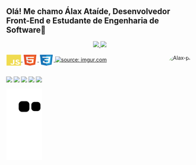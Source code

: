 ## Olá! Me chamo Álax Ataíde, Desenvolvedor Front-End e Estudante de Engenharia de Software👋

<div align="center">
  <a href="https://github.com/AlaxAtaide">
  <img width="49.5%" src="https://github-readme-stats.vercel.app/api?username=AlaxAtaide&show_icons=true&theme=dark&include_all_commits=true&count_private=true"/>
  <img width="41.5%" src="https://github-readme-stats.vercel.app/api/top-langs/?username=AlaxAtaide&layout=compact&langs_count=7&theme=dark"/>
</div>
<div style="display: inline_block"><br>
  <img align="center" alt="Alax-Js" height="30" width="40" src="https://raw.githubusercontent.com/devicons/devicon/master/icons/javascript/javascript-plain.svg">
  <img align="center" alt="Alax-HTML" height="30" width="40" src="https://raw.githubusercontent.com/devicons/devicon/master/icons/html5/html5-original.svg">
  <img align="center" alt="Alax-CSS" height="30" width="40" src="https://raw.githubusercontent.com/devicons/devicon/master/icons/css3/css3-original.svg">
  <img align="right" alt="Alax-pic" height="150" style="border-radius:50px;" 
 <a href="https://imgur.com/An6xJ79"><img src="https://i.imgur.com/An6xJ79.gif" title="source: imgur.com" /></a>
</div>
  
  ##
 
<div> 
  <a href="https://twitter.com/Deforceh" target="_blank"><img src="https://img.shields.io/badge/Twitter-1DA1F2?style=for-the-badge&logo=twitter&logoColor=white" target="_blank"></a>
  <a href="https://www.instagram.com/Deforcehh/" target="_blank"><img src="https://img.shields.io/badge/-Instagram-%23E4405F?style=for-the-badge&logo=instagram&logoColor=white" target="_blank"></a>
  <a href = "mailto:alaxasb@gmail.com"><img src="https://img.shields.io/badge/-Gmail-%23333?style=for-the-badge&logo=gmail&logoColor=white" target="_blank"></a>
  <a href="https://www.linkedin.com/in/alaxataide/" target="_blank"><img src="https://img.shields.io/badge/-LinkedIn-%230077B5?style=for-the-badge&logo=linkedin&logoColor=white" target="_blank"></a> 
  <a href="https://www.behance.net/lax2" target="_blank"><img src="https://img.shields.io/badge/-Behance-blue?style=for-the-badge&logo=behance&logoColor=white" target="_blank"></a>
  
  ![Snake animation](https://github.com/AlaxAtaide/AlaxAtaide/blob/output/github-contribution-grid-snake.svg)
  
</div

